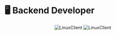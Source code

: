 # 🖥 Backend Developer

<p align="center">
	<img src=https://github-readme-stats.vercel.app/api?username=LinuxClient&show_icons=true alt=LinuxClient />
	<img src="https://github-readme-stats.vercel.app/api/top-langs/?username=LinuxClient&layout=compact" alt="LinuxClient" />
</p>
